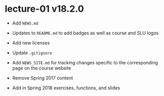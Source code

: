 # lecture-01 v18.2.0

* Add `NEWS.md`
* Updates to `README.md` to add badges as well as course and SLU logos
* Add new licenses
* Update `.gitignore`
* Add `NEWS_SITE.md` for tracking changes specific to the corresponding page on the course website

* Remove Spring 2017 content
* Add in Spring 2018 exercises, functions, and slides
